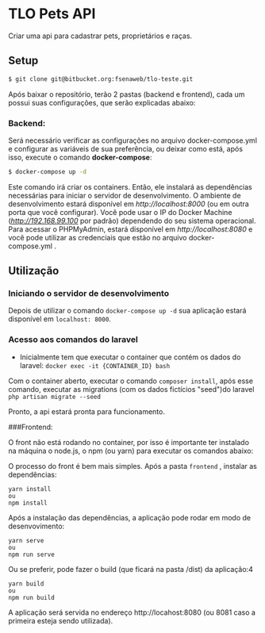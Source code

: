 # TLO Pets API
Criar uma api para cadastrar pets, proprietários e raças.

## Setup
``` bash
$ git clone git@bitbucket.org:fsenaweb/tlo-teste.git
```
Após baixar o repositório, terão 2 pastas (backend e frontend), cada um possui suas configurações, que serão explicadas abaixo:
### Backend:

Será necessário verificar as configurações no arquivo docker-compose.yml e configurar as variáveis de sua preferência, ou deixar como está, após isso, 
execute o comando **docker-compose**:
``` bash
$ docker-compose up -d
```

Este comando irá criar os containers. Então, ele instalará as dependências necessárias para iniciar o servidor de desenvolvimento. 
O ambiente de desenvolvimento estará disponível em  *http://localhost:8000* (ou em outra porta que você configurar). 
Você pode usar o IP do Docker Machine (*http://192.168.99.100* por padrão) dependendo do seu sistema operacional.
Para acessar o PHPMyAdmin, estará disponível em *http://localhost:8080* e você pode utilizar as credenciais que estão no arquivo docker-compose.yml .

## Utilização

### Iniciando o servidor de desenvolvimento
Depois de utilizar o comando `docker-compose up -d` sua aplicação estará disponível em `localhost: 8000`.

### Acesso aos comandos do laravel
* Inicialmente tem que executar o container que contém os dados do laravel: `docker exec -it {CONTAINER_ID} bash`  

Com o container aberto, executar o comando `composer install`, após esse comando, executar as migrations (com os dados fictícios "seed")do laravel `php artisan migrate --seed`

Pronto, a api estará pronta para funcionamento.

###Frontend:

O front não está rodando no container, por isso é importante ter instalado na máquina o node.js, o npm (ou yarn) para executar os comandos abaixo:

O processo do front é bem mais simples. Após a pasta `frontend` , instalar as dependências: 

```
yarn install
ou
npm install
```
Após a instalação das dependências, a aplicação pode rodar em modo de desenvovimento: 

```
yarn serve
ou
npm run serve
```
Ou se preferir, pode fazer o build (que ficará na pasta /dist) da aplicação:4

```
yarn build
ou
npm run build
```

A aplicação será servida no endereço http://locahost:8080 (ou 8081 caso a primeira esteja sendo utilizada).

